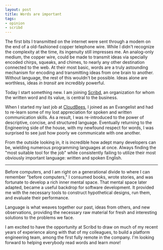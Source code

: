 ```yaml
---
layout: post
title: Words are important
tags:
- opinion
- scribd
---
```


The first bits I transmitted on the internet were sent through a modem on the
end of a old-fashioned copper telephone wire. While I didn't recognize the
complexity at the time, its ingenuity still impresses me. An analog-only
medium, the copper wire, could be made to transmit ideas via specially encoded
chirps, squeaks, and chimes, to nearly any other destination connected to the
web.  At their most basic, words are a truly astounding mechanism for encoding
and transmitting ideas from one brain to another.  Without language, the rest
of this wouldn't be possible.  Ideas alone are worthless, ideas *in transit*
are incredibly powerful.

Today I start something new. I am joining [Scribd](https://scribd.com),
an organization for whom the written word and its value, is central to the
business.

When I started my last job at [CloudBees](https://cloudbees.com), I joined as
an Evangelist and had to re-learn some of my lost appreciation for
spoken and written communication skills. As a result, I was re-introduced to
the power of descriptive, concise, and structured language.  Eventually
returning to the Engineering side of the house, with my newfound respect for
words, I was surprised to see just how poorly we communicate with one another.

From the outside looking in, it is incredible how adept many developers can be,
wielding numerous programming languages at once. Always finding the "most
suitable tool for the job" while consistently failing to utilize their most
obviously important language: written and spoken English.

---

Before computers, and I am right on a generational divide to where I can
remember "before computers," I consumed books, wrote stories, and was fortunate
to develop a rich inner mental space. That mental space later adapted, became a useful
backdrop for software development. It provided me with the necessary tools to
construct hypothetical designs, run them, and evaluate their performance.

Language is what weaves together our past, ideas from others, and new
observations, providing the necessary raw material for fresh and interesting
solutions to the problems we face.

I am excited to have the opportunity at Scribd to draw on much of my recent
years of experience along with that of my colleagues, to build a platform
engineering team, among the first fully remote in the company.  I'm looking
forward to helping everybody read words and learn _more_!



